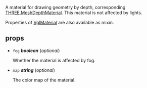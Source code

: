 A material for drawing geometry by depth,
corresponding [THREE.MeshDepthMaterial](https://threejs.org/docs/index.html#api/materials/MeshDepthMaterial).
This material is not affected by lights.

Properties of [VglMaterial](vgl-material) are also available as mixin. 

## props 

- `fog` ***boolean*** (*optional*) 

  Whether the material is affected by fog. 

- `map` ***string*** (*optional*) 

  The color map of the material. 

